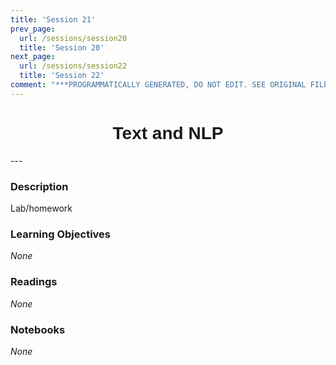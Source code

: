 ```yaml
---
title: 'Session 21'
prev_page:
  url: /sessions/session20
  title: 'Session 20'
next_page:
  url: /sessions/session22
  title: 'Session 22'
comment: "***PROGRAMMATICALLY GENERATED, DO NOT EDIT. SEE ORIGINAL FILES IN /content***"
---
```

<h1  style="font-family:  Verdana,  Geneva,  sans-serif;  text-align:center">Text  and  NLP</h1> 
--- 
 
###  Description 
Lab/homework 
 
###  Learning  Objectives 
*None* 
 
###  Readings 
*None* 
 
###  Notebooks 
*None*
